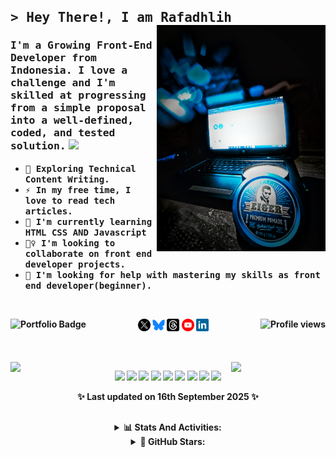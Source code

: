<!--
**msalmanrafadhlih/msalmanrafadhlih** is a ✨ _special_ ✨ repository because its README.md (this file) appears on your GitHub profile.
Here are some ideas to get you started:

- 🔭 I’m currently working on ...,
- 🌱 I’m currently learning ...,
- 👯 I’m looking to collaborate on ...,
- 🤔 I’m looking for help with ...,
- 💬 Ask me about ...,
- 📫 How to reach me: ...,
- 😄 Pronouns: ...,
- ⚡ Fun fact: ...,

const Tquilla = {
  FavouriteLanguage: "JavaScript/TypeScript",
  OpenedIssues: 8,
  OpenedPullRequests: 88,
  TotalCommits: 2196,
  Stars: 70,
  Repositories: {
    Created: 12,
    Contributed: 27
  },
}; -->

## <samp>> Hey There!, I am <b>Rafadhlih<b> </samp> <img align="right" src="/assets/Ap.jpg" width="270" />

<h3 style="font-family: comic-sans-ms"><samp>
I'm a Growing Front-End Developer from Indonesia. I love a challenge and I'm skilled at progressing from a simple proposal into a well-defined, coded, and tested solution.</samp> <img src="https://media.giphy.com/media/WUlplcMpOCEmTGBtBW/giphy.gif" width="30"></h3>
<ul>
 <li><samp>🌱 Exploring Technical Content Writing.</samp></li>
 <li><samp>⚡ In my free time, I love to read tech articles.</samp></li>
 <li><samp>🧠 I'm currently learning HTML CSS AND Javascript</samp></li>
 <li><samp>👯‍♀️ I'm looking to collaborate on front end developer projects.</samp></li>
 <li><samp>🤔 I'm looking for help with mastering my skills as front end developer(beginner).</samp></li>
</ul>
<br>

<p align ="center"> <!-- 📫 How to reach me: -->
  <code><a href="https://x.com/Rafadhlih" target="_blank"><img width="20" alt="twitter" src="/assets/x.png"></a></code> 
  <code><a href="https://bsky.app/profile/msalmanrafadhlih.bsky.social" target="_blank"><img width="20" alt="bluesky" src="/assets/bluesky2.png"></a></code>
  <code><a href="https://www.threads.net/@msalmanrafadhlih" target="_blank"><img width="20" alt="threads" src="/assets/threads.png"></a></code>
  <code><a href="https://www.youtube.com/@Babebibobu1?sub_confirmation=1" target="_blank"><img width="20" alt="Youtube" src="/assets/youtube.png"></a></code>
  <code><a href="https://www.linkedin.com/in/msalmanrafadhlih" target="_blank"><img width="20" alt="linkedin.com" src="/assets/linkedin1.png"></a></code>
  <a href="https://msalmanrafadhlih.github.io/My-portofolio/"><img src="https://img.shields.io/badge/my_portfolio-000?style=for-the-badge&logo=ko-fi&logoColor=white" alt="Portfolio Badge" align="left" /></a>
  <img src="https://komarev.com/ghpvc/?username=msalmanrafadhlih&style=flat-square&color=blue&style=for-the-badge&abbreviated=true" alt="Profile views" align="right"/>
</p>
  
##

<br><img align="left" src="https://user-images.githubusercontent.com/65187002/144930161-2f783401-8d27-4fdf-a2f7-cc0ba32f1f1f.gif" width="30%" style="display:inline;"><img align="right" src="https://user-images.githubusercontent.com/65187002/144930161-2f783401-8d27-4fdf-a2f7-cc0ba32f1f1f.gif" width="30%" style="display:inline;">

<!--   GitHub Trophy https://github.com/ryo-ma/github-profile-trophy?tab=readme-ov-file#apply-theme -->
<p align="center">
    <a href="https://github.com/ryo-ma/github-profile-trophy"><img width="80" src="https://github-profile-trophy.vercel.app/?username=msalmanrafadhlih&rank=-B,-C,-?&column=1&margin-w=1&no-frame=true&margin-h=15&no-bg=true&theme=dracula&title=Commits"/></a>
    <a href=""><img width="80" src="https://github-profile-trophy.vercel.app/?username=msalmanrafadhlih&rank=-B,-C,-?&column=1&margin-w=1&no-frame=true&margin-h=15&no-bg=true&theme=dracula&title=PullRequest"/></a>
    <a href=""><img width="80" src="https://github-profile-trophy.vercel.app/?username=msalmanrafadhlih&rank=-B,-C,-?&column=1&title=Reviews&margin-w=1&no-frame=true&margin-h=15&no-bg=true&theme=dracula"/></a>
    <a href=""><img width="80" src="https://github-profile-trophy.vercel.app/?username=msalmanrafadhlih&rank=-B,-C,-?&column=1&margin-w=1&no-frame=true&margin-h=15&no-bg=true&theme=dracula&title=Stars"/></a>
    <a href=""><img width="80" src="https://github-profile-trophy.vercel.app/?username=msalmanrafadhlih&rank=-B,-C,-?&column=1&margin-w=1&no-frame=true&margin-h=15&no-bg=true&theme=dracula&title=Repositories"/></a>
    <a href=""><img width="80" src="https://github-profile-trophy.vercel.app/?username=msalmanrafadhlih&rank=-B,-C,-?&column=1&margin-w=1&no-frame=true&margin-h=15&no-bg=true&theme=dracula&title=Followers"/></a>
    <a href=""><img width="80" src="https://github-profile-trophy.vercel.app/?username=msalmanrafadhlih&rank=-B,-C,-?&column=1&margin-w=1&no-frame=true&margin-h=15&no-bg=true&theme=dracula&title=Experiences"/></a>
    <a href=""><img width="80" src="https://github-profile-trophy.vercel.app/?username=msalmanrafadhlih&rank=-B,-C,-?&column=1&margin-w=1&no-frame=true&margin-h=15&no-bg=true&theme=dracula&title=Issues"/></a>
    <a href=""><img width="335" src="https://github-profile-trophy.vercel.app/?username=msalmanrafadhlih&title=-Commits,-Repositories,-Reviews,-Stars,-Folowers,-Experiences,-Issues,-PullRequest&column=4&margin-w=1&no-frame=true&margin-h=15&no-bg=true&theme=dracula&"/></a>
</p>
<!-- Last updated on Tue Sep 16 2025 20:20:38 GMT+0000 (Coordinated Universal Time) ;-;-->
<p align="center">✨ Last updated on 16th September 2025 ✨ </p>

##

<div align="center">
<details><summary>📊 Stats And Activities:</summary><br>
    <p align="center">
    <a href="https://github.com/anuraghazra/github-readme-stats"><img width="395" src="https://github-readme-stats.vercel.app/api?username=msalmanrafadhlih&count_private=true&include_all_commits=true&show_icons=true&theme=dracula&rank_icon=github" /></a>
    <a href="https://github.com/anuraghazra/github-readme-stats"><img height="170" src="https://github-readme-stats.vercel.app/api/top-langs/?username=msalmanrafadhlih&layout=compact&theme=dracula"/></a>
    <a href="https://github.com/denvercoder1/github-readme-streak-stats"><img src="https://streak-stats.demolab.com?user=msalmanrafadhlih&theme=dracula&card_height=170" alt="GitHub Streak" /></a>
    </p>
</details>
<details><summary>🌠 GitHub Stars:</summary><br>
  <p align="center">
    <a href="https://github.com/mihonapp/mihon">
    <img width="278" align="center" src="https://github-readme-stats.vercel.app/api/pin/?username=mihonapp&repo=mihon&show_owner=true&theme=dracula&description_lines_count=3" /></a>
    <a href="https://github.com/mifi/lossless-cut">
    <img width="278" align="center" src="https://github-readme-stats.vercel.app/api/pin/?username=mifi&repo=lossless-cut&show_owner=true&theme=dracula&description_lines_count=3" /></a>
    <a href="https://github.com/ReVanced/revanced-manager">
    <img width="278" align="center" src="https://github-readme-stats.vercel.app/api/pin/?username=ReVanced&repo=revanced-manager&show_owner=true&theme=dracula&description_lines_count=3" /></a>
    <a href="https://github.com/EvanLi/Github-Ranking">
    <img width="278" align="center" src="https://github-readme-stats.vercel.app/api/pin/?username=EvanLi&repo=Github-Ranking&show_owner=true&theme=dracula&description_lines_count=3" /></a>
    <a href="https://github.com/drknzz/GitHub-Achievements">
    <img width="278" align="center" src="https://github-readme-stats.vercel.app/api/pin/?username=drknzz&repo=GitHub-Achievements&show_owner=true&theme=dracula&description_lines_count=3" /></a>
    <a href="https://github.com/EbookFoundation/free-programming-books">
    <img width="278" align="center" src="https://github-readme-stats.vercel.app/api/pin/?username=EbookFoundation&repo=free-programming-books&theme=dracula&description_lines_count=3" />
    </a>
    <a href="https://github.com/freeCodeCamp/freeCodeCamp">
    <img width="278" align="center" src="https://github-readme-stats.vercel.app/api/pin/?username=freeCodeCamp&repo=freeCodeCamp&show_owner=true&theme=dracula&description_lines_count=3" /></a>
  </p>
</details>
</div>


<!-- pin my repos
<p align="center">
    <a href="https://github.com/msalmanrafadhlih/fighting-game"><img width="278" src="https://denvercoder1-github-readme-stats.vercel.app/api/pin/?username=msalmanrafadhlih&repo=fighting-game&theme=react&bg_color=1F222E&title_color=F85D7F&hide_border=true&icon_color=F8D866&show_icons=false&show_description=false" alt="Fighting Game"></a>
    <a href="https://github.com/msalmanrafadhlih/peminjaman-buku-digital"><img width="278" src="https://denvercoder1-github-readme-stats.vercel.app/api/pin/?username=msalmanrafadhlih&repo=peminjaman-buku-digital&theme=react&bg_color=1F222E&title_color=F85D7F&hide_border=true&icon_color=F8D866&show_icons=false&show_description=false" alt="Peminjaman Buku Digital"></a>
    <a href="https://github.com/msalmanrafadhlih/ensiklopedia-github.io"><img width="278" src="https://denvercoder1-github-readme-stats.vercel.app/api/pin/?username=msalmanrafadhlih&repo=ensiklopedia-github.io&theme=react&bg_color=1F222E&title_color=F85D7F&hide_border=true&icon_color=F8D866&show_icons=false&show_description=false" alt="Ensiklopedia"></a>
    <a href="https://github.com/msalmanrafadhlih/javascriptLearning"><img width="278" src="https://denvercoder1-github-readme-stats.vercel.app/api/pin/?username=msalmanrafadhlih&repo=javascriptLearning&theme=react&bg_color=1F222E&title_color=F85D7F&hide_border=true&icon_color=F8D866&show_icons=false&show_description=false" alt="FreeCodeCamp Course: Learning Javascript"></a>
    <a href="https://github.com/msalmanrafadhlih/WebStore"><img width="278" src="https://denvercoder1-github-readme-stats.vercel.app/api/pin/?username=msalmanrafadhlih&repo=WebStore&theme=react&bg_color=1F222E&title_color=F85D7F&hide_border=true&icon_color=F8D866&show_icons=false&show_description=false" alt="Web Store"></a>
  </p>

<a href="https://github.com/ashutosh00710/github-readme-activity-graph"><img alt="DenverCoder1's Activity Graph" src="https://github-readme-activity-graph.vercel.app/graph/?username=msalmanrafadhlih&bg_color=1F222E&color=F8D866&line=F85D7F&point=FFFFFF&hide_border=true" /></a>

<img src="https://media.giphy.com/media/hvRJCLFzcasrR4ia7z/giphy.gif" width="30px"/>

<div id="header" align="center"><img src="https://media.giphy.com/media/M9gbBd9nbDrOTu1Mqx/giphy.gif" width="200"/></div>

<p align="right"> 
  <code><img src="https://cdn.jsdelivr.net/gh/devicons/devicon/icons/cplusplus/cplusplus-original.svg" height="50" alt="cplusplus logo"/></code> 
  <code><img src="https://cdn.jsdelivr.net/gh/devicons/devicon/icons/java/java-original.svg" height="50" alt="java logo"  /></code> 
  <code><img src="https://cdn.jsdelivr.net/gh/devicons/devicon/icons/html5/html5-original.svg" height="20" alt="html5 logo"  /></code> 
  <code><img src="https://cdn.jsdelivr.net/gh/devicons/devicon/icons/css3/css3-original.svg" height="20" alt="css3 logo"  /></code> 
  <code><img src="https://cdn.jsdelivr.net/gh/devicons/devicon/icons/javascript/javascript-original.svg" height="20" alt="javascript logo"  /></code> 
  <code><img src="https://cdn.jsdelivr.net/gh/devicons/devicon/icons/nodejs/nodejs-original.svg" height="20" alt="nodejs logo"  /></code> 
  <code><img src="https://cdn.jsdelivr.net/gh/devicons/devicon/icons/kotlin/kotlin-original.svg" height="50" alt="kotlin logo"  /></code> 
  <code><img src="https://cdn.jsdelivr.net/gh/devicons/devicon/icons/arduino/arduino-original.svg" height="50" alt="arduino logo"  /></code> 
  <code><img src="https://cdn.jsdelivr.net/gh/devicons/devicon/icons/raspberrypi/raspberrypi-original.svg" height="50" alt="raspberrypi logo"  /></code> 
  <code><img src="https://cdn.jsdelivr.net/gh/devicons/devicon/icons/opencv/opencv-original.svg" height="50" alt="opencv logo"  /></code> 
  <code><img src="https://cdn.jsdelivr.net/gh/devicons/devicon/icons/mysql/mysql-original.svg" height="50" alt="mysql logo"  /></code> 
  <code><img src="https://cdn.jsdelivr.net/gh/devicons/devicon/icons/postgresql/postgresql-original.svg" height="50" alt="postgresql logo"  /></code> 
</p>
<code><a href="https://www.linkedin.com/in/moch-salman-al-fadhlih-298aa0208" target="_blank"><img height="20" alt="twitter" src="/assets/linkedin-white.png"></a></code>